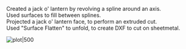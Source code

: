 Created a jack o' lantern by revolving a spline around an axis.  
Used surfaces to fill between splines.  
Projected a jack o' lantern face, to perform an extruded cut.  
Used "Surface Flatten" to unfold, to create DXF to cut on sheetmetal.  

![plot|500](./pumpkin2.jpg)
